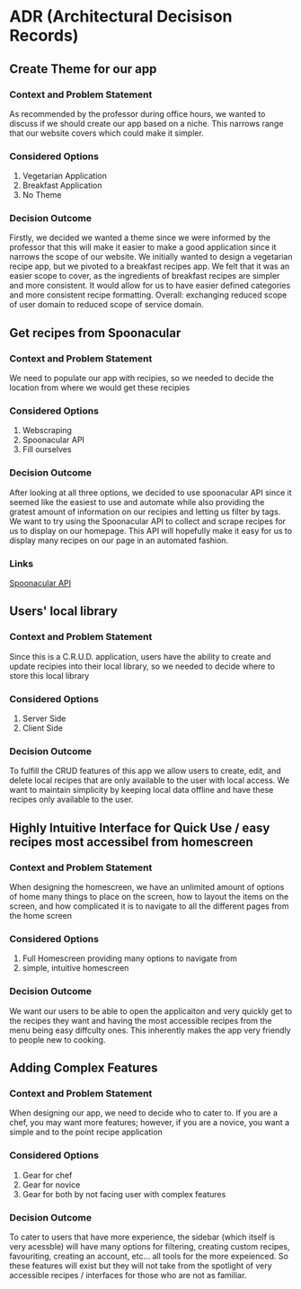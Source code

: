 # ADR (Architectural Decisison Records)

## Create Theme for our app
### Context and Problem Statement
As recommended by the professor during office hours, we wanted to discuss if we should create our app based on a niche. This narrows range that our website covers which could make it simpler. 
### Considered Options 
1. Vegetarian Application
2. Breakfast Application 
3. No Theme
### Decision Outcome 
Firstly, we decided we wanted a theme since we were informed by the professor that this will make it easier to make a good application since it narrows the scope of our website. We initially wanted to design a vegetarian recipe app, but we pivoted to a breakfast recipes app. We felt that it was an easier scope to cover, as the ingredients of breakfast recipes are simpler and more consistent. It would allow for us to have easier defined categories and more consistent recipe formatting. Overall: exchanging reduced scope of user domain to reduced scope of service domain.

## Get recipes from Spoonacular
### Context and Problem Statement 
We need to populate our app with recipies, so we needed to decide the location from where we would get these recipies
### Considered Options 
1. Webscraping
2. Spoonacular API
3. Fill ourselves 
### Decision Outcome 
After looking at all three options, we decided to use spoonacular API since it seemed like the easiest to use and automate while also providing the gratest amount of information on our recipies and letting us filter by tags. We want to try using the Spoonacular API to collect and scrape recipes for us to display on our homepage. This API will hopefully make it easy for us to display many recipes on our page in an automated fashion. 
### Links
[Spoonacular API](https://spoonacular.com) 

## Users' local library
### Context and Problem Statement 
Since this is a C.R.U.D. application, users have the ability to create and update recipies into their local library, so we needed to decide where to store this local library 
### Considered Options 
1. Server Side
2. Client Side
### Decision Outcome 
To fulfill the CRUD features of this app we allow users to create, edit, and delete local recipes that are only available to the user with local access. We want to maintain simplicity by keeping local data offline and have these recipes only available to the user.

## Highly Intuitive Interface for Quick Use / easy recipes most accessibel from homescreen 
### Context and Problem Statement 
When designing the homescreen, we have an unlimited amount of options of home many things to place on the screen, how to layout the items on the screen, and how complicated it is to navigate to all the different pages from the home screen
### Considered Options 
1. Full Homescreen providing many options to navigate from 
2. simple, intuitive homescreen 
### Decision Outcome 
We want our users to be able to open the applicaiton and very quickly get to the recipes they want and having the most accessible recipes from the menu being easy diffculty ones. This inherently makes the app very friendly to people new to cooking.

## Adding Complex Features
### Context and Problem Statement 
When designing our app, we need to decide who to cater to. If you are a chef, you may want more features; however, if you are a novice, you want a simple and to the point recipe application
### Considered Options 
1. Gear for chef
2. Gear for novice
3. Gear for both by not facing user with complex features
### Decision Outcome 
To cater to users that have more experience, the sidebar (which itself is very acessble) will have many options for filtering, creating custom recipes, favouriting, creating an account, etc... all tools for the more expeienced. So these features will exist but they will not take from the spotlight of very accessible recipes / interfaces for those who are not as familiar. 

